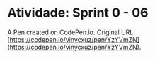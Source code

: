 # Atividade: Sprint 0 - 06

A Pen created on CodePen.io. Original URL: [https://codepen.io/vinycxuz/pen/YzYVmZN](https://codepen.io/vinycxuz/pen/YzYVmZN).


